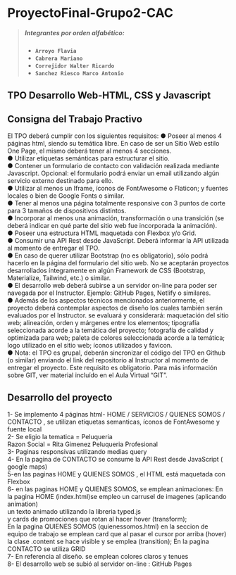 # ProyectoFinal-Grupo2-CAC

>##### Integrantes por orden alfabético:
>* __`Arroyo Flavia`__
>* __`Cabrera Mariano`__
>* __`Correjidor Walter Ricardo`__
>* __`Sanchez Riesco Marco Antonio`__


## TPO Desarrollo Web-HTML, CSS y Javascript<br>


## Consigna del Trabajo Practivo

El TPO deberá cumplir con los siguientes requisitos:
● Poseer al menos 4 páginas html, siendo su temática libre. En caso de ser un Sitio
Web estilo One Page, el mismo deberá tener al menos 4 secciones.<br>
● Utilizar etiquetas semánticas para estructurar el sitio.<br>
● Contener un formulario de contacto con validación realizada mediante Javascript.
Opcional: el formulario podrá enviar un email utilizando algún servicio externo
destinado para ello.<br>
● Utilizar al menos un Iframe, íconos de FontAwesome o Flaticon; y fuentes locales o
bien de Google Fonts o similar.<br>
● Tener al menos una página totalmente responsive con 3 puntos de corte para 3
tamaños de dispositivos distintos.<br>
● Incorporar al menos una animación, transformación o una transición (se deberá
indicar en qué parte del sitio web fue incorporada la animación).<br>
● Poseer una estructura HTML maquetada con Flexbox y/o Grid.<br>
● Consumir una API Rest desde JavaScript. Deberá informar la API utilizada al
momento de entregar el TPO.<br>
● En caso de querer utilizar Bootstrap (no es obligatorio), sólo podrá hacerlo en la
página del formulario del sitio web. No se aceptarán proyectos desarrollados
íntegramente en algún Framework de CSS (Bootstrap, Materialize, Tailwind, etc.) o
similar.<br>
● El desarrollo web deberá subirse a un servidor on-line para poder ser navegada por
el Instructor. Ejemplo: GitHub Pages, Netlify o similares.<br>
● Además de los aspectos técnicos mencionados anteriormente, el proyecto deberá
contemplar aspectos de diseño los cuales también serán evaluados por el
Instructor.  se evaluará y
considerará: maquetación del sitio web; alineación, orden y márgenes entre los
elementos; tipografía seleccionada acorde a la temática del proyecto; fotografía de
calidad y optimizada para web; paleta de colores seleccionada acorde a la temática;
logo utilizado en el sitio web; íconos utilizados y favicon.<br>
● Nota: el TPO es grupal, deberán sincronizar el código del TPO en Github (o similar)
enviando el link del repositorio al Instructor al momento de entregar el proyecto.
Este requisito es obligatorio. Para más información sobre GIT, ver material incluído
en el Aula Virtual “GIT”.<br>

## Desarrollo del proyecto

1- Se implemento  4 páginas html- HOME / SERVICIOS / QUIENES SOMOS / CONTACTO , se utilizan etiquetas semanticas, íconos de FontAwesome y fuente local  <br>
2- Se eligio la tematica = Peluqueria <br> Razon Social = Rita Gimenez Peluqueria Profesional <br>
3-  Paginas responsivas utilizando medias query <br>
4- En la pagina de CONTACTO se consume la API Rest desde JavaScript ( google maps) <br>
5-en las paginas HOME y QUIENES SOMOS , el HTML está  maquetada con Flexbox<br>
6- en las paginas HOME y QUIENES SOMOS, se emplean animaciones: En la pagina HOME (index.html)se empleo un carrusel de imagenes (aplicando   animation) <br>
 un texto animado utilizando la libreria typed.js  <br>
y cards de promociones que rotan al hacer hover (transform); <br> En la pagina QUIENES SOMOS (quienessomos.html) en la seccion de equipo de trabajo se emplean card que al pasar el cursor por arriba (hover) la clase .content se hace visible  y se emplea  (transition); En la pagina CONTACTO se utiliza GRID
<br>
7- En referencia al diseño. se emplean colores claros y tenues<br>
8- El desarrollo web se subió al servidor on-line : GitHub Pages




